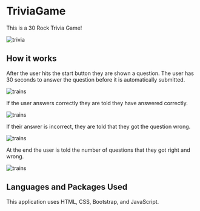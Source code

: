 # TriviaGame


This is a 30 Rock Trivia Game!

![trivia](./assets/images/scree/triviaIntro.png)


## How it works

After the user hits the start button they are shown a question. The user has 30 seconds to answer the question before it is automatically submitted. 

![trains](./assets/img/triviaQuestion.png)

If the user answers correctly they are told they have answered correctly.

![trains](./assets/img/triviaCorrect.png)

If their answer is incorrect, they are told that they got the question wrong.

![trains](./assets/img/triviaIncorrect.png)

At the end the user is told the number of questions that they got right and wrong.

![trains](./assets/img/triviaEnd.png)


## Languages and Packages Used

This application uses HTML, CSS, Bootstrap, and JavaScript.

